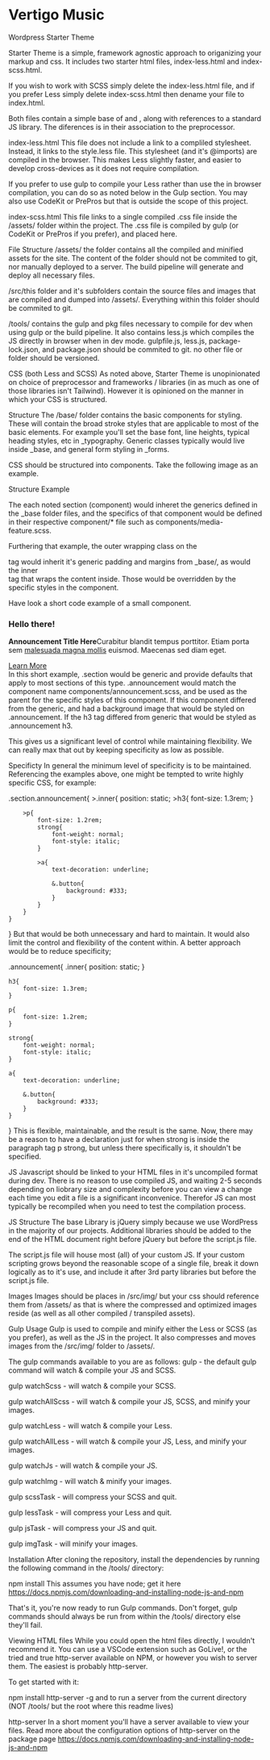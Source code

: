 # Vertigo Music
Wordpress Starter Theme

Starter Theme is a simple, framework agnostic approach to origanizing your markup and css. It includes two starter html files, index-less.html and index-scss.html.

If you wish to work with SCSS simply delete the index-less.html file, and if you prefer Less simply delete index-scss.html then dename your file to index.html.

Both files contain a simple base of <head> and <body>, along with references to a standard JS library. The diferences is in their association to the preprocessor.

index-less.html
This file does not include a link to a compliled stylesheet. Instead, it links to the style.less file. This stylesheet (and it's @imports) are compiled in the browser. This makes Less slightly faster, and easier to develop cross-devices as it does not require compilation.

If you prefer to use gulp to compile your Less rather than use the in browser compilation, you can do so as noted below in the Gulp section. You may also use CodeKit or PrePros but that is outside the scope of this project.

index-scss.html
This file links to a single compiled .css file inside the /assets/ folder within the project. The .css file is compiled by gulp (or CodeKit or PrePros if you prefer), and placed here.

File Structure
/assets/ the folder contains all the compiled and minified assets for the site. The content of the folder should not be commited to git, nor manually deployed to a server. The build pipeline will generate and deploy all necessary files.

/src/this folder and it's subfolders contain the source files and images that are compiled and dumped into /assets/. Everything within this folder should be commited to git.

/tools/ contains the gulp and pkg files necessary to compile for dev when using gulp or the build pipeline. It also contains less.js which compiles the JS directly in browser when in dev mode. gulpfile.js, less.js, package-lock.json, and package.json should be commited to git. no other file or folder should be versioned.

CSS (both Less and SCSS)
As noted above, Starter Theme is unopinionated on choice of preprocessor and frameworks / libraries (in as much as one of those libraries isn't Tailwind). However it is opinioned on the manner in which your CSS is structured.

Structure
The /base/ folder contains the basic components for styling. These will contain the broad stroke styles that are applicable to most of the basic elements. For example you'll set the base font, line heights, typical heading styles, etc in _typography. Generic classes typically would live inside _base, and general form styling in _forms.

CSS should be structured into components. Take the following image as an example.

Structure Example

The each noted section (component) would inheret the generics defined in the _base folder files, and the specifics of that component would be defined in their respective component/* file such as components/media-feature.scss.

Furthering that example, the outer wrapping class on the <section> tag would inherit it's generic padding and margins from _base/, as would the inner <div> tag that wraps the content inside. Those would be overridden by the specific styles in the component.

Have look a short code example of a small component.

<section class="section announcement">
	<div class="inner">
		<h3>Hello there!</h3>
		<p><strong>Announcement Title Here</strong>Curabitur blandit tempus porttitor. Etiam porta sem <a href="#">malesuada magna mollis</a> euismod. Maecenas sed diam eget. </p>
		<a href="#" class="button">Learn More</a>
	</div>
</section>
In this short example, .section would be generic and provide defaults that apply to most sections of this type. .announcement would match the component name components/announcement.scss, and be used as the parent for the specific styles of this component. If this component differed from the generic, and had a background image that would be styled on .announcement. If the h3 tag differed from generic that would be styled as .announcement h3.

This gives us a significant level of control while maintaining flexibility. We can really max that out by keeping specificity as low as possible.

Specificty
In general the minimum level of specificity is to be maintained. Referencing the examples above, one might be tempted to write highly specific CSS, for example:

.section.announcement{
	>.inner{
		position: static;
		>h3{
			font-size: 1.3rem;
		}

		>p{
			font-size: 1.2rem;
			strong{
				font-weight: normal;
				font-style: italic;
			}

			>a{
				text-decoration: underline;

				&.button{
					background: #333;
				}
			}
		}
	}
}
But that would be both unnecessary and hard to maintain. It would also limit the control and flexibility of the content within. A better approach would be to reduce specificity;

.announcement{
	.inner{
		position: static;
	}
	
	h3{
		font-size: 1.3rem;
	}

	p{
		font-size: 1.2rem;
	}

	strong{
		font-weight: normal;
		font-style: italic;
	}

	a{
		text-decoration: underline;

		&.button{
			background: #333;
		}
	}
}
This is flexible, maintainable, and the result is the same. Now, there may be a reason to have a declaration just for when strong is inside the paragraph tag p strong, but unless there specifically is, it shouldn't be specified.

JS
Javascript should be linked to your HTML files in it's uncompiled format during dev. There is no reason to use compiled JS, and waiting 2-5 seconds depending on liobrary size and complexity before you can view a change each time you edit a file is a significant inconvenice. Therefor JS can most typically be recompiled when you need to test the compilation process.

JS Structure
The base Library is jQuery simply because we use WordPress in the majority of our projects. Additional libraries should be added to the end of the HTML document right before jQuery but before the script.js file.

The script.js file will house most (all) of your custom JS. If your custom scripting grows beyond the reasonable scope of a single file, break it down logically as to it's use, and include it after 3rd party libraries but before the script.js file.

Images
Images should be places in /src/img/ but your css should reference them from /assets/ as that is where the compressed and optimized images reside (as well as all other compiled / transpiled assets).

Gulp Usage
Gulp is used to compile and minify either the Less or SCSS (as you prefer), as well as the JS in the project. It also compresses and moves images from the /src/img/ folder to /assets/.

The gulp commands available to you are as follows: gulp - the default gulp command will watch & compile your JS and SCSS.

gulp watchScss - will watch & compile your SCSS.

gulp watchAllScss - will watch & compile your JS, SCSS, and minify your images.

gulp watchLess - will watch & compile your Less.

gulp watchAllLess - will watch & compile your JS, Less, and minify your images.

gulp watchJs - will watch & compile your JS.

gulp watchImg - will watch & minify your images.

gulp scssTask - will compress your SCSS and quit.

gulp lessTask - will compress your Less and quit.

gulp jsTask - will compress your JS and quit.

gulp imgTask - will minify your images.

Installation
After cloning the repository, install the dependencies by running the following command in the /tools/ directory:

npm install
This assumes you have node; get it here https://docs.npmjs.com/downloading-and-installing-node-js-and-npm

That's it, you're now ready to run Gulp commands. Don't forget, gulp commands should always be run from within the /tools/ directory else they'll fail.

Viewing HTML files
While you could open the html files directly, I wouldn't recommend it. You can use a VSCode extension such as GoLive!, or the tried and true http-server available on NPM, or however you wish to server them. The easiest is probably http-server.

To get started with it:

npm install http-server -g
and to run a server from the current directory (NOT /tools/ but the root where this readme lives)

http-server
In a short moment you'll have a server available to view your files. Read more about the configuration options of http-server on the package page https://docs.npmjs.com/downloading-and-installing-node-js-and-npm
